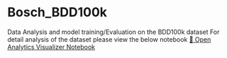 # Bosch_BDD100k
Data Analysis and model training/Evaluation on the BDD100k dataset
For detail analysis of the dataset please view the below notebook
[📓 Open Analytics Visualizer Notebook](https://github.com/absolution747/Bosch_BDD100k/blob/main/data_analysis/Analytics_Visualizer.ipynb)
